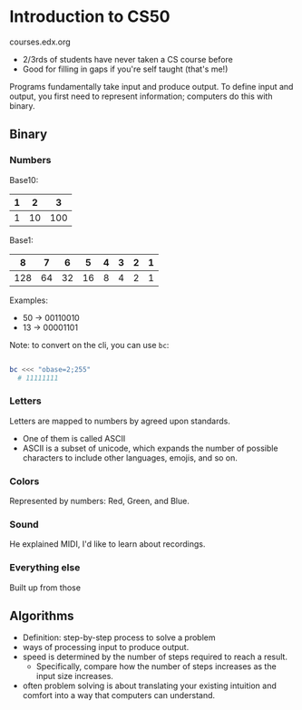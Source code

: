 # Introduction to CS50

courses.edx.org

- 2/3rds of students have never taken a CS course before
- Good for filling in gaps if you're self taught (that's me!)

Programs fundamentally take input and produce output. To define input and
output, you first need to represent information; computers do this with binary.

## Binary

### Numbers

Base10:

| 1   | 2   | 3   |
| --- | --- | --- |
| 1   | 10  | 100 |

Base1:

| 8   | 7   | 6   | 5   | 4   | 3   | 2   | 1   |
| --- | --- | --- | --- | --- | --- | --- | --- |
| 128 | 64  | 32  | 16  | 8   | 4   | 2   | 1   |

Examples:

- 50 -> 00110010
- 13 -> 00001101

Note: to convert on the cli, you can use `bc`:

```bash

bc <<< "obase=2;255"
  # 11111111
```

### Letters

Letters are mapped to numbers by agreed upon standards.

- One of them is called ASCII
- ASCII is a subset of unicode, which expands the number of possible characters
  to include other languages, emojis, and so on.

### Colors

Represented by numbers: Red, Green, and Blue.

### Sound

He explained MIDI, I'd like to learn about recordings.

### Everything else

Built up from those

## Algorithms

- Definition: step-by-step process to solve a problem
- ways of processing input to produce output.
- speed is determined by the number of steps required to reach a result.
  - Specifically, compare how the number of steps increases as the input size increases.
- often problem solving is about translating your existing intuition and comfort
  into a way that computers can understand.
